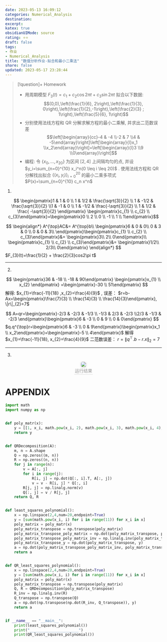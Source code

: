 ```yaml
---
date: 2023-05-13 16:09:12
categories: Numerical_Analysis 
destination: 
excerpt: 
katex: true
obsidianUIMode: source
rating: ⭐⭐
draft: false
tags:  
- 作业
- Numerical_Analysis 
title: "数值分析作业-拟合和最小二乘法"
share: false
updated: 2023-05-17 23:28:44
---
```

> [!question]+ Homework
> - 用周期模型 $F_3(t)=c_1+c_2 \cos 2 \pi t+c_3 \sin 2 \pi t$ 拟合以下数据:$$(0,0),\left(\frac{1}{6}, 2\right),\left(\frac{1}{3}, 0\right),\left(\frac{1}{2},-1\right),\left(\frac{2}{3} ; 1\right),\left(\frac{5}{6}, 1\right)$$ 
> - 分别使用法线方程和 QR 分解求解方程的最小二乘解, 并求出二范数误差 $$\left[\begin{array}{cc}-4 & -4 \\-2 & 7 \\4 & -5\end{array}\right]\left[\begin{array}{l}x_1 \\x_2\end{array}\right]=\left[\begin{array}{l}3 \\9 \\0\end{array}\right]$$
> - 编程: 令 $\left\{x_0, \ldots, x_{20}\right\}$ 为区间 $[2,4]$ 上间隔均匀的点, 并设 $y_i=\sum_{n=0}^{10} x_i^n(0 \leq i \leq 20)$ . 使用法线方程和 QR 分解找出拟合 $\left\{\left(x_i, y_i\right)\right\}_{i=0}^{20}$ 的最小二乘多项式 $P(x)=\sum_{n=0}^{10} c_n x^n$

1.
$$
\begin{pmatrix}1 & 1 & 0 \\ 1 & 1/2 & \frac{\sqrt{3}}{2} \\ 1 & -1/2 & \frac{\sqrt{3}}{2} \\1 & -1 & 0 \\ 1 & -1/2 & \frac{-\sqrt{3}}{2} \\ 1 & 1/2 & \frac{	-\sqrt{3}}{2}	\end{pmatrix}
\begin{pmatrix}c_{1} \\ c_{2} \\ c_{3}\end{pmatrix}=\begin{pmatrix}0 \\ 2 \\ 0 \\ -1 \\ 1 \\ 1\end{pmatrix}$$

$$
\begin{align*}
A^{\top}AC&= A^{\top}b\\
\begin{pmatrix}6 & 0 & 	0\\
0 & 3 & 0 \\
0 & 0 & 	3\\
\end{pmatrix}\begin{pmatrix}c_{1} \\ c_{2} \\ c_{3}\end{pmatrix}&= \begin{pmatrix}3\\
2\\
0\end{pmatrix}\\
\begin{pmatrix}c_{1} \\ c_{2} \\ c_{3}\end{pmatrix}&= \begin{pmatrix}1/2\\
2/3\\
0\end{pmatrix}
\end{align*}
$$
$F_{3}(t)=\frac{1}{2} + \frac{2}{3}cos2\pi t$

---
2.

$$
\begin{pmatrix}36 & -18 \\ -18 & 	90\end{pmatrix} \begin{pmatrix}x_{1} \\ x_{2} \end{pmatrix} =\begin{pmatrix}-30 \\ 51\end{pmatrix}
$$
解得: $x_{1}=\frac{-11}{18} ,x_{2}=\frac{4}{9}$ , 误差： $r=b-Ax=\begin{pmatrix}\frac{7}{3} \\ \frac{14}{3} \\ \frac{14}{3}\end{pmatrix}, \|r\|_{2}=7$

$$
A=qr=\begin{pmatrix}-2/3 & -2/3 & -1/3 \\ -1/3 & 2/3 & -2/3 \\2/3 & -1/3 & -2/3 \end{pmatrix}\begin{pmatrix}6 & -3 \\ 0 & 9 \\ 0 & 	0\end{pmatrix}
$$
$q.q^{\top}r=\begin{pmatrix}6 & -3 \\ 0 & 	9\end{pmatrix}\begin{pmatrix}x_1 \\ x_2\end{pmatrix}=\begin{pmatrix}-5 \\ 4\end{pmatrix}$ 解得 $x_{1}=\frac{-11}{18}, x_{2}=\frac{4}{9}$ 二范数误差： $r=\|q^{\top}.b-r.x \|_{2}=7$

---
3.

<center>
    <img style="border-radius: 0.3125em;
    box-shadow: 0 2px 4px 0 rgba(34,36,38,.12),0 2px 10px 0 rgba(34,36,38,.08);"
    src="https://search.pstatic.net/common?src=https://i.imgur.com/pcuphQm.png">
    <br>
    <div style="color:orange; border-bottom: 1px solid #d9d9d9;
    display: inline-block;
    color: #999;
    padding: 2px;">运行结果
    </div>
</center>

# APPENDIX

```python
import math
import numpy as np


def poly_matr(x):
    y = [[1, x_i, math.pow(x_i, 2), math.pow(x_i, 3), math.pow(x_i, 4), math.pow(x_i, 5), math.pow(x_i, 6), math.pow(x_i, 7), math.pow(x_i, 8), math.pow(x_i, 9), math.pow(x_i, 10)] for x_i in x]  # noqa: E501
    return y


def QRDecomposition(A):
    m, n = A.shape
    Q = np.zeros((m, n))
    R = np.zeros((n, n))
    for j in range(n):
        v = A[:, j]
        for i in range(j):
            R[i, j] = np.dot(Q[:, i].T, A[:, j])
            v = v - R[i, j] * Q[:, i]
        R[j, j] = np.linalg.norm(v)
        Q[:, j] = v / R[j, j]
    return Q, R


def least_squares_polynomial():
    x = np.linspace(2,4,num=20,endpoint=True)
    y = [sum(math.pow(x_i, i) for i in range(11)) for x_i in x]
    poly_matrix = poly_matr(x)
    poly_matrix_transpose = np.transpose(poly_matrix)
    poly_matrix_transpose_poly_matrix = np.dot(poly_matrix_transpose, poly_matrix)
    poly_matrix_transpose_poly_matrix_inv = np.linalg.inv(poly_matrix_transpose_poly_matrix)
    poly_matrix_transpose_y = np.dot(poly_matrix_transpose, y)
    a = np.dot(poly_matrix_transpose_poly_matrix_inv, poly_matrix_transpose_y)
    return a


def QR_least_squares_polynomial():
    x = np.linspace(2,4,num=20,endpoint=True)
    y = [sum(math.pow(x_i, i) for i in range(11)) for x_i in x]
    poly_matrix = poly_matr(x)
    poly_matrix_transpose = np.transpose(poly_matrix)
    Q, R = QRDecomposition(poly_matrix_transpose)
    R_inv = np.linalg.inv(R)
    Q_transpose = np.transpose(Q)
    a = np.dot(np.transpose(np.dot(R_inv, Q_transpose)), y)
    return a


if __name__ == "__main__":
    print(least_squares_polynomial())
    print("______________________")
    print(QR_least_squares_polynomial())
```
